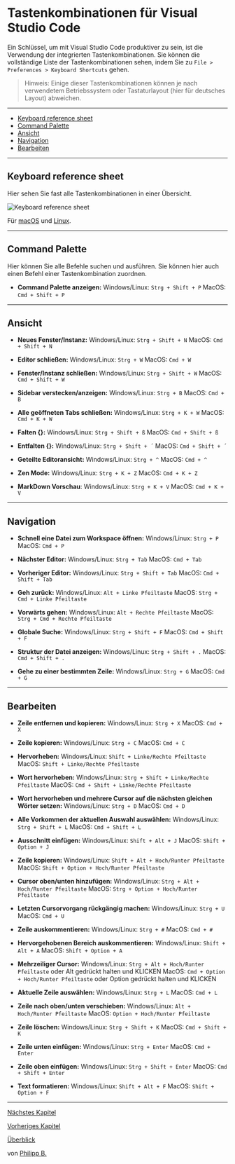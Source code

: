 # Tastenkombinationen für Visual Studio Code

Ein Schlüssel, um mit Visual Studio Code produktiver zu sein, ist die Verwendung der integrierten Tastenkombinationen. Sie können die vollständige Liste der Tastenkombinationen sehen, indem Sie zu `File > Preferences > Keyboard Shortcuts` gehen.

> Hinweis: Einige dieser Tastenkombinationen können je nach verwendetem Betriebssystem oder Tastaturlayout (hier für deutsches Layout) abweichen.

---

* [Keyboard reference sheet](#keyboard-reference-sheet)
* [Command Palette](#command-palette)
* [Ansicht](#ansicht)
* [Navigation](#navigation)
* [Bearbeiten](#bearbeiten)

---

## Keyboard reference sheet

Hier sehen Sie fast alle Tastenkombinationen in einer Übersicht.

![Keyboard reference sheet](https://code.visualstudio.com/assets/docs/getstarted/tips-and-tricks/KeyboardReferenceSheet.png)

Für [macOS](https://code.visualstudio.com/shortcuts/keyboard-shortcuts-macos.pdf) und [Linux](https://code.visualstudio.com/shortcuts/keyboard-shortcuts-linux.pdf).

---

## Command Palette

Hier können Sie alle Befehle suchen und ausführen. Sie können hier auch einen Befehl einer Tastenkombination zuordnen.

* **Command Palette anzeigen:**
Windows/Linux: `Strg + Shift + P`  MacOS: `Cmd + Shift + P`

---

## Ansicht

* **Neues Fenster/Instanz:**
Windows/Linux: `Strg + Shift + N`  MacOS: `Cmd + Shift + N`

* **Editor schließen:**
Windows/Linux: `Strg + W`  MacOS: `Cmd + W`

* **Fenster/Instanz schließen:**
Windows/Linux: `Strg + Shift + W`  MacOS: `Cmd + Shift + W`

* **Sidebar verstecken/anzeigen:**
Windows/Linux: `Strg + B`  MacOS: `Cmd + B`

* **Alle geöffneten Tabs schließen:**
Windows/Linux: `Strg + K + W`  MacOS: `Cmd + K + W`

* **Falten {}:**
Windows/Linux: `Strg + Shift + ß`  MacOS: `Cmd + Shift + ß`

* **Entfalten {}:**
Windows/Linux: `Strg + Shift + ´`  MacOS: `Cmd + Shift + ´`

* **Geteilte Editoransicht:**
Windows/Linux: `Strg + ^`  MacOS: `Cmd + ^`

* **Zen Mode:**
Windows/Linux: `Strg + K + Z`  MacOS: `Cmd + K + Z`

* **MarkDown Vorschau**:
Windows/Linux: `Strg + K + V`  MacOS: `Cmd + K + V`

---

## Navigation

* **Schnell eine Datei zum Workspace öffnen:**
Windows/Linux: `Strg + P`  MacOS: `Cmd + P`

* **Nächster Editor:**
Windows/Linux: `Strg + Tab`  MacOS: `Cmd + Tab`

* **Vorheriger Editor:**
Windows/Linux: `Strg + Shift + Tab`  MacOS: `Cmd + Shift + Tab`

* **Geh zurück:**
Windows/Linux: `Alt + Linke Pfeiltaste` MacOS: `Strg + Cmd + Linke Pfeiltaste`

* **Vorwärts gehen:**
Windows/Linux: `Alt + Rechte Pfeiltaste` MacOS: `Strg + Cmd + Rechte Pfeiltaste`

* **Globale Suche:**
Windows/Linux: `Strg + Shift + F`  MacOS: `Cmd + Shift + F`

* **Struktur der Datei anzeigen:**
Windows/Linux: `Strg + Shift + .`  MacOS: `Cmd + Shift + .`

* **Gehe zu einer bestimmten Zeile:**
Windows/Linux: `Strg + G`  MacOS: `Cmd + G`

---

## Bearbeiten

* **Zeile entfernen und kopieren:**
Windows/Linux: `Strg + X`  MacOS: `Cmd + X`

* **Zeile kopieren:**
Windows/Linux: `Strg + C`  MacOS: `Cmd + C`

* **Hervorheben:**
Windows/Linux: `Shift + Linke/Rechte Pfeiltaste`  MacOS: `Shift + Linke/Rechte Pfeiltaste`

* **Wort hervorheben:**
Windows/Linux: `Strg + Shift + Linke/Rechte Pfeiltaste`  MacOS: `Cmd + Shift + Linke/Rechte Pfeiltaste`

* **Wort hervorheben und mehrere Cursor auf die nächsten gleichen Wörter setzen:**
Windows/Linux: `Strg + D`  MacOS: `Cmd + D`

* **Alle Vorkommen der aktuellen Auswahl auswählen:**
Windows/Linux: `Strg + Shift + L`  MacOS: `Cmd + Shift + L`

* **Ausschnitt einfügen:**
Windows/Linux: `Shift + Alt + J`  MacOS: `Shift + Option + J`

* **Zeile kopieren:**
Windows/Linux: `Shift + Alt + Hoch/Runter Pfeiltaste`  MacOS: `Shift + Option + Hoch/Runter Pfeiltaste`

* **Cursor oben/unten hinzufügen:**
Windows/Linux: `Strg + Alt + Hoch/Runter Pfeiltaste`  MacOS: `Strg + Option + Hoch/Runter Pfeiltaste`

* **Letzten Cursorvorgang rückgängig machen:**
Windows/Linux: `Strg + U`  MacOS: `Cmd + U`

* **Zeile auskommentieren:**
Windows/Linux: `Strg + #`  MacOS: `Cmd + #`

* **Hervorgehobenen Bereich auskommentieren:**
Windows/Linux: `Shift + Alt + A`  MacOS: `Shift + Option + A`

* **Mehrzeiliger Cursor:**
Windows/Linux: `Strg + Alt + Hoch/Runter Pfeiltaste` oder Alt gedrückt halten und KLICKEN MacOS: `Cmd + Option + Hoch/Runter Pfeiltaste` oder Option gedrückt halten und KLICKEN

* **Aktuelle Zeile auswählen:**
Windows/Linux: `Strg + L`  MacOS: `Cmd + L`

* **Zeile nach oben/unten verschieben:**
Windows/Linux: `Alt + Hoch/Runter Pfeiltaste`  MacOS: `Option + Hoch/Runter Pfeiltaste`

* **Zeile löschen:**
Windows/Linux: `Strg + Shift + K`  MacOS: `Cmd + Shift + K`

* **Zeile unten einfügen:**
Windows/Linux: `Strg + Enter`  MacOS: `Cmd + Enter`

* **Zeile oben einfügen:**
Windows/Linux: `Strg + Shift + Enter`  MacOS: `Cmd + Shift + Enter`

* **Text formatieren:**
Windows/Linux: `Shift + Alt + F`  MacOS: `Shift + Option + F`

---

[Nächstes Kapitel](EssentialExtensions.md)

[Vorheriges Kapitel](TipsForVsCode.md)

[Überblick](../README.md)

von [Philipp B.](https://github.com/phil1436)
